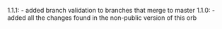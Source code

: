 1.1.1:
    - added branch validation to branches that merge to master
1.1.0:
    - added all the changes found in the non-public version of this orb